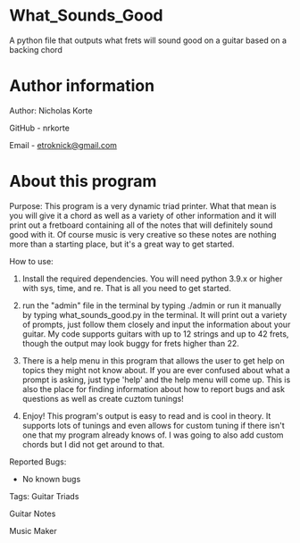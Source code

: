 # What_Sounds_Good
A python file that outputs what frets will sound good on a guitar based on a backing chord

# Author information

Author: Nicholas Korte

GitHub - nrkorte

Email - etroknick@gmail.com

# About this program

Purpose:
This program is a very dynamic triad printer. What that mean is you will give it a chord as well as a variety of other information and it will print out a fretboard containing all of the notes that will definitely sound good with it. Of course music is very creative so these notes are nothing more than a starting place, but it's a great way to get started.

How to use:

1. Install the required dependencies. You will need python 3.9.x or higher with sys, time, and re. That is all you need to get started.

2. run the "admin" file in the terminal by typing ./admin or run it manually by typing what_sounds_good.py in the terminal. It will print out a variety of prompts, just follow them closely and input the information about your guitar. My code supports guitars with up to 12 strings and up to 42 frets, though the output may look buggy for frets higher than 22.

3. There is a help menu in this program that allows the user to get help on topics they might not know about. If you are ever confused about what a prompt is asking, just type 'help' and the help menu will come up. This is also the place for finding information about how to report bugs and ask questions as well as create cuztom tunings!

4. Enjoy! This program's output is easy to read and is cool in theory. It supports lots of tunings and even allows for custom tuning if there isn't one that my program already knows of. I was going to also add custom chords but I did not get around to that.

Reported Bugs:

 - No known bugs

Tags:
Guitar Triads

Guitar Notes

Music Maker

